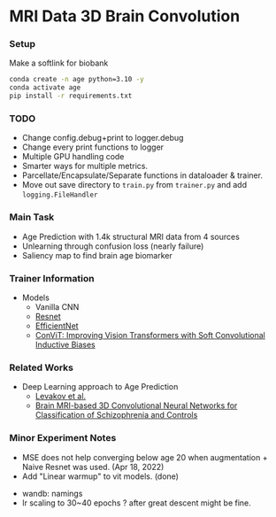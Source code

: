 # MRI Data 3D Brain Convolution

### Setup

Make a softlink for biobank

```bash
conda create -n age python=3.10 -y
conda activate age
pip install -r requirements.txt
```

### TODO
+ Change config.debug+print to logger.debug
+ Change every print functions to logger
+ Multiple GPU handling code
+ Smarter ways for multiple metrics.
+ Parcellate/Encapsulate/Separate functions in dataloader & trainer.
+ Move out save directory to `train.py` from `trainer.py` and add `logging.FileHandler`

### Main Task
+ Age Prediction with 1.4k structural MRI data from 4 sources
+ Unlearning through confusion loss (nearly failure)
+ Saliency map to find brain age biomarker
### Trainer Information
+ Models
  + Vanilla CNN
  + [Resnet]()
  + [EfficientNet]()
  + [ConViT: Improving Vision Transformers with Soft Convolutional Inductive Biases](https://arxiv.org/abs/2103.10697)
### Related Works
+ Deep Learning approach to Age Prediction
  + [Levakov et al.](https://onlinelibrary.wiley.com/doi/pdf/10.1002/hbm.25011)
  + [Brain MRI-based 3D Convolutional Neural Networks for Classification of Schizophrenia and Controls
](https://arxiv.org/abs/2003.08818)

### Minor Experiment Notes

+ MSE does not help converging below age 20 when augmentation + Naive Resnet was used. (Apr 18, 2022)
+ Add "Linear warmup" to vit models. (done)

<!-- + wandb: track best metric -->
+ wandb: namings
+ lr scaling to 30~40 epochs ? after great descent might be fine.